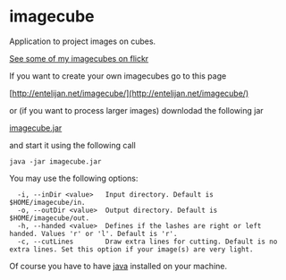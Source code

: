 # imagecube #

Application to project images on cubes.

[See some of my imagecubes on flickr](https://flic.kr/s/aHskVeDKWN)

If you want to create your own imagecubes go to this page

[http://entelijan.net/imagecube/](http://entelijan.net/imagecube/)

or (if you want to process larger images) downlodad the following jar

[imagecube.jar](https://github.com/wwagner4/imagecube/blob/master/bin/imagecube.jar?raw=true)

and start it using the following call

```shell
java -jar imagecube.jar
```

You may use the following options:

```shell
  -i, --inDir <value>   Input directory. Default is $HOME/imagecube/in.
  -o, --outDir <value>  Output directory. Default is $HOME/imagecube/out.
  -h, --handed <value>  Defines if the lashes are right or left handed. Values 'r' or 'l'. Default is 'r'.
  -c, --cutLines        Draw extra lines for cutting. Default is no extra lines. Set this option if your image(s) are very light.
```


Of course you have to have [java](https://java.com) installed on your machine.